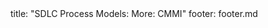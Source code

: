 <frontmatter>
title: "SDLC Process Models: More: CMMI"
footer: footer.md
</frontmatter>

<include src="navbar.md" boilerplate />

<include src="unit-inPage-asFlat.md" boilerplate />